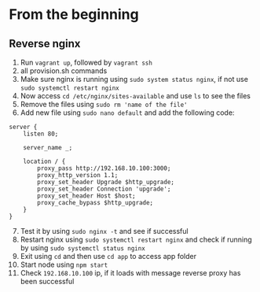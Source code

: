 # From the beginning
## Reverse nginx
1. Run `vagrant up`, followed by `vagrant ssh`
2. all provision.sh commands
3. Make sure nginx is running using `sudo system status nginx`, if not use `sudo systemctl restart nginx`
4. Now access `cd /etc/nginx/sites-available` and use `ls` to see the files
5. Remove the files using `sudo rm 'name of the file'`
6. Add new file using `sudo nano default` and add the following code:
```
server {
	listen 80;

	server_name _;

	location / {
		proxy_pass http://192.168.10.100:3000;
		proxy_http_version 1.1;
		proxy_set_header Upgrade $http_upgrade;
		proxy_set_header Connection 'upgrade';
		proxy_set_header Host $host;
		proxy_cache_bypass $http_upgrade;
	}
}
```
7. Test it by using `sudo nginx -t` and see if successful
8. Restart nginx using `sudo systemctl restart nginx` and check if running by using `sudo systemctl status nginx`
9. Exit using `cd` and then use `cd app` to access app folder
10. Start node using `npm start`
11. Check `192.168.10.100` ip, if it loads with message reverse proxy has been successful

